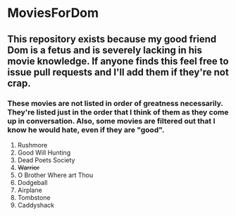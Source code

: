 # MoviesForDom
## This repository exists because my good friend Dom is a fetus and is severely lacking in his movie knowledge. If anyone finds this feel free to issue pull requests and I'll add them if they're not crap.

### These movies are not listed in order of greatness necessarily. They're listed just in the order that I think of them as they come up in conversation. Also, some movies are filtered out that I know he would hate, even if they are "good".

1. Rushmore
2. Good Will Hunting
3. Dead Poets Society
4. ~~Warrior~~
4. O Brother Where art Thou
5. Dodgeball
6. Airplane
7. Tombstone
8. Caddyshack

